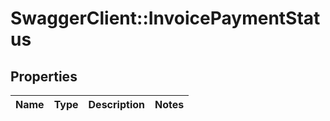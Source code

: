 # SwaggerClient::InvoicePaymentStatus

## Properties
Name | Type | Description | Notes
------------ | ------------- | ------------- | -------------


